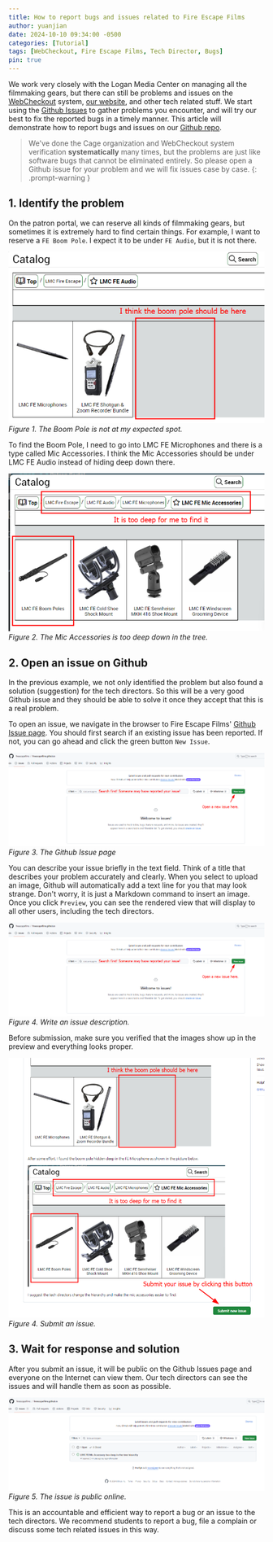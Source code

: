 ```yaml
---
title: How to report bugs and issues related to Fire Escape Films
author: yuanjian
date: 2024-10-10 09:34:00 -0500
categories: [Tutorial]
tags: [WebCheckout, Fire Escape Films, Tech Director, Bugs]
pin: true
---
```


We work very closely with the Logan Media Center on managing all the filmmaking gears, but there can still be problems and issues on the [WebCheckout](https://uchicago.webcheckout.net/sso/patron#!/) system, [our website](https://fireescapefilms.org/), and other tech related stuff. We start using the [Github Issues](https://github.com/fireescapefilms/fireescapefilms.github.io/issues) to gather problems you encounter, and will try our best to fix the reported bugs in a timely manner. This article will demonstrate how to report bugs and issues on our [Github repo](https://github.com/fireescapefilms/fireescapefilms.github.io).

> We've done the Cage organization and WebCheckout system verification **systematically** many times, but the problems are just like software bugs that cannot be eliminated entirely. So please open a Github issue for your problem and we will fix issues case by case.
{: .prompt-warning }

## 1. Identify the problem

On the patron portal, we can reserve all kinds of filmmaking gears, but sometimes it is extremely hard to find certain things. For example, I want to reserve a `FE Boom Pole`. I expect it to be under `FE Audio`, but it is not there.

![Boom Pole Not At The Expected Place](/images/2024-10-10-fe-issues/boom-pole-not-there.png)
_Figure 1. The Boom Pole is not at my expected spot._

To find the Boom Pole, I need to go into LMC FE Microphones and there is a type called Mic Accessories. I think the Mic Accessories should be under LMC FE Audio instead of hiding deep down there.

![Boom Pole's real locations](/images/2024-10-10-fe-issues/boom-pole-actual-position.png)
_Figure 2. The Mic Accessories is too deep down in the tree._

## 2. Open an issue on Github

In the previous example, we not only identified the problem but also found a solution (suggestion) for the tech directors. So this will be a very good Github issue and they should be able to solve it once they accept that this is a real problem.

To open an issue, we navigate in the browser to Fire Escape Films' [Github Issue page](https://github.com/fireescapefilms/fireescapefilms.github.io/issues). You should first search if an existing issue has been reported. If not, you can go ahead and click the green button `New Issue`.

![The Github Issue page](/images/2024-10-10-fe-issues/github-issue-page.png)
_Figure 3. The Github Issue page_

You can describe your issue briefly in the text field. Think of a title that describes your problem accurately and clearly. When you select to upload an image, Github will automatically add a text line for you that may look strange. Don't worry, it is just a Markdown command to insert an image. Once you click `Preview`, you can see the rendered view that will display to all other users, including the tech directors.

![Write an issue description](/images/2024-10-10-fe-issues/github-issue-page.png)
_Figure 4. Write an issue description._

Before submission, make sure you verified that the images show up in the preview and everything looks proper.

![Submit an issue](/images/2024-10-10-fe-issues/submit-an-issue.png)
_Figure 4. Submit an issue._

## 3. Wait for response and solution

After you submit an issue, it will be public on the Github Issues page and everyone on the Internet can view them. Our tech directors can see the issues and will handle them as soon as possible.

![The issue is public online](/images/2024-10-10-fe-issues/after-issue-submission.png)
_Figure 5. The issue is public online._

This is an accountable and efficient way to report a bug or an issue to the tech directors. We recommend students to report a bug, file a complain or discuss some tech related issues in this way.